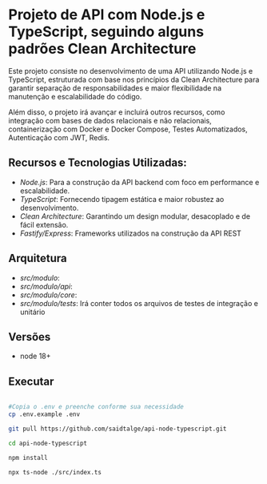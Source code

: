 
# Projeto de API com Node.js e TypeScript, seguindo alguns padrões Clean Architecture

Este projeto consiste no desenvolvimento de uma API utilizando Node.js e TypeScript, estruturada com base nos princípios da Clean Architecture para garantir separação de responsabilidades e maior flexibilidade na manutenção e escalabilidade do código.

Além disso, o projeto irá avançar e incluirá outros recursos, como integração com bases de dados relacionais e não relacionais, containerização com Docker e Docker Compose, Testes Automatizados, Autenticação com JWT, Redis.

## Recursos e Tecnologias Utilizadas:

- *Node.js*: Para a construção da API backend com foco em performance e escalabilidade.
- *TypeScript*: Fornecendo tipagem estática e maior robustez ao desenvolvimento.
- *Clean Architecture*: Garantindo um design modular, desacoplado e de fácil extensão.
- *Fastify/Express*: Frameworks utilizados na construção da API REST
<!-- - *Docker*: Para a criação de ambientes consistentes e escaláveis para a aplicação. -->
<!-- - *PostgreSQL e MongoDB*: Bancos de dados relacional e NoSQL, respectivamente, utilizados para atender diferentes necessidades de armazenamento e consulta de dados. -->

## Arquitetura

- *src/modulo*:
- *src/modulo/api*:
- *src/modulo/core*:
- *src/modulo/tests*: Irá conter todos os arquivos de testes de integração e unitário

## Versões

- node 18+

## Executar

```bash

#Copia o .env e preenche conforme sua necessidade
cp .env.example .env

git pull https://github.com/saidtalge/api-node-typescript.git

cd api-node-typescript

npm install

npx ts-node ./src/index.ts

```
